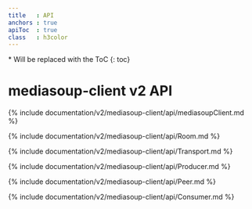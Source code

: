 ```yaml
---
title   : API
anchors : true
apiToc  : true
class   : h3color
---
```



<div markdown="1" class="api-toc-wrapper">
  * Will be replaced with the ToC
  {: toc}
</div>

<div markdown="1" class="api-toc-button">
</div>


# mediasoup-client v2 API

{% include documentation/v2/mediasoup-client/api/mediasoupClient.md %}

{% include documentation/v2/mediasoup-client/api/Room.md %}

{% include documentation/v2/mediasoup-client/api/Transport.md %}

{% include documentation/v2/mediasoup-client/api/Producer.md %}

{% include documentation/v2/mediasoup-client/api/Peer.md %}

{% include documentation/v2/mediasoup-client/api/Consumer.md %}
